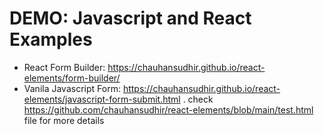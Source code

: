 # DEMO: Javascript and React Examples

- React Form Builder: https://chauhansudhir.github.io/react-elements/form-builder/
- Vanila Javascript Form: https://chauhansudhir.github.io/react-elements/javascript-form-submit.html . check https://github.com/chauhansudhir/react-elements/blob/main/test.html file for more details

